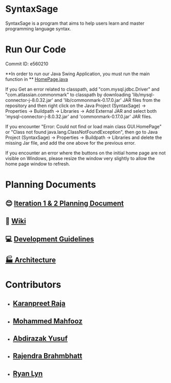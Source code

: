 # SyntaxSage

SyntaxSage is a program that aims to help users learn and master programming language syntax.

# Run Our Code

Commit ID: e560210

**In order to run our Java Swing Application, you must run the main function in ** [HomePage.java](https://github.com/KaranpreetRaja/SyntaxSage/blob/main/src/GUI/HomePage.java)

If you Get an error related to classpath, add "com.mysql.jdbc.Driver" and "com.atlassian.commonmark" to classpath by downloading 'lib/mysql-connector-j-8.0.32.jar' and 'lib/commonmark-0.17.0.jar' JAR files from the repository and then right click on the Java Project (SyntaxSage) -> Properties -> Buildpath -> Libraries -> Add External JAR and select both 'mysql-connector-j-8.0.32.jar' and 'commonmark-0.17.0.jar' JAR files.

If you encounter "Error: Could not find or load main class GUI.HomePage" or "Class not found java.lang.ClassNotFoundException", then go to Java Project (SyntaxSage) -> Properties -> Buildpath -> Libraries and delete the missing Jar file, and add the one above for the previous error.

If you encounter an error where the buttons on the initial home page are not visible on Windows, please resize the window very slightly to allow the home page window to refresh.

# Planning Documents

## 😊 [Iteration 1 & 2 Planning Document](Planning%20Documents/PlanningDocument.md)

## 📖 [Wiki](https://github.com/KaranpreetRaja/SyntaxSage/wiki)

## 💻 [Development Guidelines](Planning%20Documents/DevGuidelines.md)

## [🏭 Architecture](Planning%20Documents/SyntaxSageArchitecture.jpg)

# Contributors

- ## [Karanpreet Raja](https://github.com/KaranpreetRaja/)
- ## [Mohammed Mahfooz](https://github.com/mahfoozm/)
- ## [Abdirazak Yusuf](https://github.com/Abdirazak140/)
- ## [Rajendra Brahmbhatt](https://github.com/Rajendra1308/)
- ## [Ryan Lyn](https://github.com/EarmuffSlime/)

